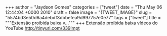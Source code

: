 
+++
author = "Jaydson Gomes"
categories = ["tweet"]
date = "Thu May 06 12:44:04 +0000 2010"
draft = false
image = "{TWEET_IMAGE}"
slug = "5574bd3e50d6a4debdf3dbbefea9d997757e0e77"
tags = ["tweet"]
title = """Extensão proibida baixa v..."""
+++
Extensão proibida baixa vídeos do YouTube http://tinyurl.com/339lmpt
